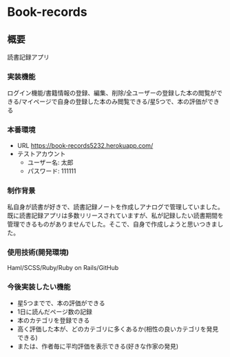 # Book-records

## 概要
読書記録アプリ
### 実装機能
ログイン機能/書籍情報の登録、編集、削除/全ユーザーの登録した本の閲覧ができる/マイページで自身の登録した本のみ閲覧できる/星5つで、本の評価ができる
### 本番環境
* URL https://book-records5232.herokuapp.com/
* テストアカウント
  - ユーザー名: 太郎
  - パスワード: 111111
### 制作背景
私自身が読書が好きで、読書記録ノートを作成しアナログで管理していました。
既に読書記録アプリは多数リリースされていますが、私が記録したい読書期間を管理できるものがありませんでした。そこで、自身で作成しようと思いつきました。
### 使用技術(開発環境)
Haml/SCSS/Ruby/Ruby on Rails/GitHub
### 今後実装したい機能
* 星5つまでで、本の評価ができる
* 1日に読んだページ数の記録
* 本のカテゴリを登録できる
* 高く評価した本が、どのカテゴリに多くあるか(相性の良いカテゴリを発見できる)
* または、作者毎に平均評価を表示できる(好きな作家の発見)
